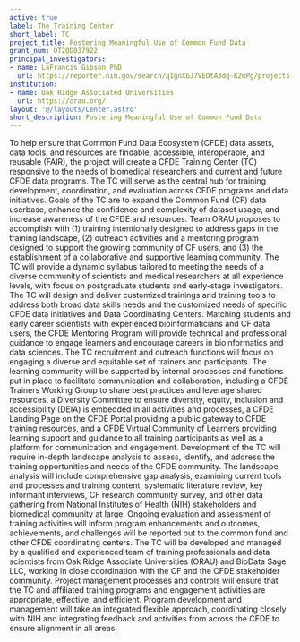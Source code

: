 ```yaml
---
active: true
label: The Training Center
short_label: TC
project_title: Fostering Meaningful Use of Common Fund Data
grant_num: OT2OD037922
principal_investigators:
- name: LaFrancis Gibson PhD
  url: https://reporter.nih.gov/search/qIgnXbJ7VEOtA3dq-K2mPg/projects
institution:
- name: Oak Ridge Associated Universities
  url: https://orau.org/
layout: '@/layouts/Center.astro'
short_description: Fostering Meaningful Use of Common Fund Data
---
```

To help ensure that Common Fund Data Ecosystem (CFDE) data assets, data tools, and resources are findable, accessible, interoperable, and reusable (FAIR), the project will create a CFDE Training Center (TC) responsive to the needs of biomedical researchers and current and future CFDE data programs. The TC will serve as the central hub for training development, coordination, and evaluation across CFDE programs and data initiatives. Goals of the TC are to expand the Common Fund (CF) data userbase, enhance the confidence and complexity of dataset usage, and increase awareness of the CFDE and resources. Team ORAU proposes to accomplish with (1) training intentionally designed to address gaps in the training landscape, (2) outreach activities and a mentoring program designed to support the growing community of CF users, and (3) the establishment of a collaborative and supportive learning community. The TC will provide a dynamic syllabus tailored to meeting the needs of a diverse community of scientists and medical researchers at all experience levels, with focus on postgraduate students and early-stage investigators. The TC will design and deliver customized trainings and training tools to address both broad data skills needs and the customized needs of specific CFDE data initiatives and Data Coordinating Centers. Matching students and early career scientists with experienced bioinformaticians and CF data users, the CFDE Mentoring Program will provide technical and professional guidance to engage learners and encourage careers in bioinformatics and data sciences. The TC recruitment and outreach functions will focus on engaging a diverse and equitable set of trainers and participants. The learning community will be supported by internal processes and functions put in place to facilitate communication and collaboration, including a CFDE Trainers Working Group to share best practices and leverage shared resources, a Diversity Committee to ensure diversity, equity, inclusion and accessibility (DEIA) is embedded in all activities and processes, a CFDE Landing Page on the CFDE Portal providing a public gateway to CFDE training resources, and a CFDE Virtual Community of Learners providing learning support and guidance to all training participants as well as a platform for communication and engagement. Development of the TC will require in-depth landscape analysis to assess, identify, and address the training opportunities and needs of the CFDE community. The landscape analysis will include comprehensive gap analysis, examining current tools and processes and training content, systematic literature review, key informant interviews, CF research community survey, and other data gathering from National Institutes of Health (NIH) stakeholders and biomedical community at large. Ongoing evaluation and assessment of training activities will inform program enhancements and outcomes, achievements, and challenges will be reported out to the common fund and other CFDE coordinating centers. The TC will be developed and managed by a qualified and experienced team of training professionals and data scientists from Oak Ridge Associate Universities (ORAU) and BioData Sage LLC, working in close coordination with the CF and the CFDE stakeholder community. Project management processes and controls will ensure that the TC and affiliated training programs and engagement activities are appropriate, effective, and efficient. Program development and management will take an integrated flexible approach, coordinating closely with NIH and integrating feedback and activities from across the CFDE to ensure alignment in all areas.